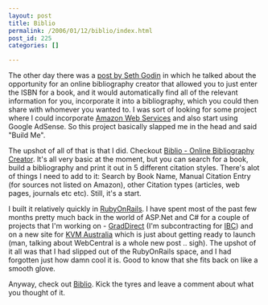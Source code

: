 ```yaml
---
layout: post
title: Biblio
permalink: /2006/01/12/biblio/index.html
post_id: 225
categories: []

---
```


 The other day there was a <a href="sethgodin.typepad.com/seths_blog/2006/01/stuck_systems.html">post by Seth Godin</a>  in which he talked about the opportunity for an online bibliography creator that allowed you to just enter the <span class="caps">ISBN</span> for a book, and it would automatically find all of the relevant information for you, incorporate it into a bibliography, which you could then share with whomever you wanted to. I was sort of looking for some project where I could incorporate <a href="http://www.amazon.com">Amazon Web Services</a> and also start using Google AdSense. So this project basically slapped me in the head and said "Build Me".

The upshot of all of that is that I did. Checkout <a href="http://biblio.spintech.com.au">Biblio - Online Bibliography Creator</a>. It's all very basic at the moment, but you can search for a book, build a bibliography and print it out in 5 different citation styles. There's alot of things I need to add to it: Search by Book Name, Manual Citation Entry (for sources not listed on Amazon), other Citation types (articles, web pages, journals etc etc). Still, it's a start.

I built it relatively quickly in <a href="http://www.rubyonrails.com">RubyOnRails</a>. I have spent most of the past few months pretty much back in the world of <span class="caps">ASP</span>.Net and C# for a couple of projects that I'm working on - <a href="http://graddirect.sbdc.com.au">GradDirect</a> (I'm subcontracting for <a href="http://www.ibc.com.au"><span class="caps">IBC</span></a>) and on a new site for <a href="http://www.kvm.com.au"><span class="caps">KVM</span> Australia</a> which is just about getting ready to launch (man, talking about  WebCentral is a whole new post .. sigh). The upshot of it all was that I had slipped out of the RubyOnRails space, and I had forgotten just how damn cool it is. Good to know that she fits back on like a smooth glove.

Anyway, check out <a href="http://biblio.spintech.com.au">Biblio</a>. Kick the tyres and leave a comment about what you thought of it.

